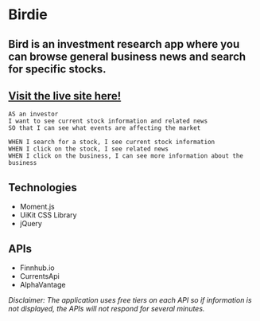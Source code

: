# Birdie

## Bird is an investment research app where you can browse general business news and search for specific stocks.

## [Visit the live site here!](https://dchoi20.github.io/Birdie/)
```
AS an investor
I want to see current stock information and related news
SO that I can see what events are affecting the market
```
```
WHEN I search for a stock, I see current stock information
WHEN I click on the stock, I see related news
WHEN I click on the business, I can see more information about the business
```
## Technologies

* Moment.js
* UiKit CSS Library
* jQuery

## APIs

* Finnhub.io
* CurrentsApi
* AlphaVantage

*Disclaimer: The application uses free tiers on each API so if information is not displayed, the APIs will not respond for several minutes.*
